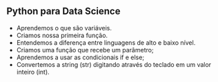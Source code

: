 ## Python para Data Science

- Aprendemos o que são variáveis.
- Criamos nossa primeira função.
- Entendemos a diferença entre linguagens de alto e baixo nível.
- Criamos uma função que recebe um parâmetro;
- Aprendemos a usar as condicionais if e else;
- Convertemos a string (str) digitando através do teclado em um valor inteiro (int).
